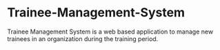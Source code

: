 # Trainee-Management-System
Trainee Management System is a web based application to manage new trainees in an organization during the training period.
